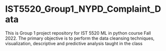 # IST5520_Group1_NYPD_Complaint_Data
This is Group 1 project  repository for IST 5520  ML in python course Fall 2022. The primary objective is to perform the data cleansing techniques, visualization, descriptive and predictive analysis taught in the class
